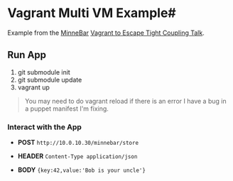 # Vagrant Multi VM Example#

Example from the [MinneBar](http://minnestar.org/minnebar/) [Vagrant to Escape Tight Coupling Talk](http://www.rvl.io/beckje01/minnebar-vagrant).

## Run App ##

1. git submodule init
1. git submodule update
1. vagrant up

>You may need to do vagrant reload if there is an error I have a bug in a puppet manifest I'm fixing.



### Interact with the App ###

* **POST** `http://10.0.10.30/minnebar/store`
 
* **HEADER** `Content-Type application/json`

* **BODY** `{key:42,value:'Bob is your uncle'}`
